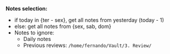 

**Notes selection:**
- if today in {ter - sex}, get all notes from yesterday (today - 1)
- else: get all notes from {sex, sab, dom}
- Notes to ignore:
    - Daily notes
    - Previous reviews: `/home/fernando/Vault/3. Review/`
